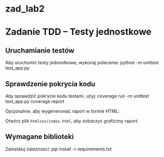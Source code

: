 # zad_lab2

# Zadanie TDD – Testy jednostkowe

## Uruchamianie testów

Aby uruchomić testy jednostkowe, wykonaj polecenie:
python -m unittest test_app.py

## Sprawdzenie pokrycia kodu

Aby sprawdzić pokrycie kodu testami, użyj:
coverage run -m unittest test_app.py
coverage report


Opcjonalnie, aby wygenerować raport w formie HTML:

Otwórz plik `htmlcov/index.html`, aby zobaczyć graficzny raport.

## Wymagane biblioteki

Zainstaluj zależności:
pip install -r requirements.txt
